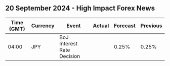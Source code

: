 ## 20 September 2024 - High Impact Forex News

| Time (GMT) | Currency | Event | Actual | Forecast | Previous |
|------|----------|-------|--------|----------|----------|
| 04:00 | JPY | BoJ Interest Rate Decision |  | 0.25% | 0.25% |
